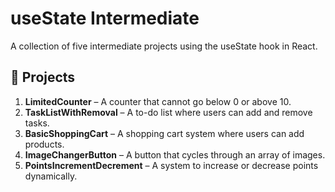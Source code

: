# useState Intermediate

A collection of five intermediate projects using the useState hook in React.

## 📌 Projects

1. **LimitedCounter** – A counter that cannot go below 0 or above 10.
2. **TaskListWithRemoval** – A to-do list where users can add and remove tasks.
3. **BasicShoppingCart** – A shopping cart system where users can add products.
4. **ImageChangerButton** – A button that cycles through an array of images.
5. **PointsIncrementDecrement** – A system to increase or decrease points dynamically.

